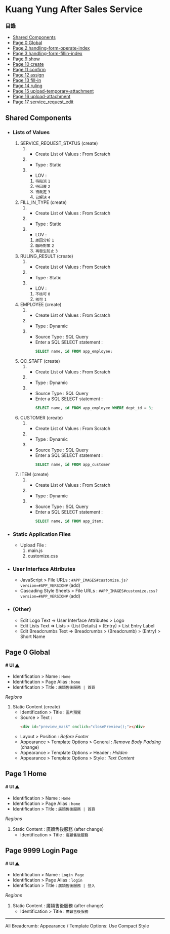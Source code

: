 # Kuang Yung After Sales Service <a id="top"/>

### **目錄**
 * [Shared Components](#shared-components)
 * [Page 0 Global](#page-0-global)
 * [Page 2 handling-form-operate-index][2]
 * [Page 3 handling-form-fillin-index][3]
 * [Page 9 show][9]
 * [Page 10 create][10]
 * [Page 11 confirm][11]
 * [Page 12 assign][12]
 * [Page 13 fill-in][13]
 * [Page 14 ruling][14]
 * [Page 15 upload-temporary-attachment][15]
 * [Page 16 upload-attachment][16]
 * [Page 17 service_request_edit][17]

[top]: #top     "Go Top"
[2]: ./Page2    "Go Page 2"
[3]: ./Page3    "Go Page 3"
[9]: ./Page9    "Go Page 9"
[10]: ./Page10  "Go Page 10"
[11]: ./Page11  "Go Page 11"
[12]: ./Page12  "Go Page 12"
[13]: ./Page13  "Go Page 13"
[14]: ./Page14  "Go Page 14"
[15]: ./Page15  "Go Page 15"
[16]: ./Page16  "Go Page 16"
[17]: ./Page17  "Go Page 17"

## Shared Components
* ### Lists of Values
  1. SERVICE_REQUEST_STATUS (create)
     1. * Create List of Values : From Scratch
     1. * Type : Static
     1. * LOV :
        1. `待指派` `1`
        1. `待回覆` `2`
        1. `待裁定` `3`
        1. `已解決` `4`
  1. FILL_IN_TYPE (create)
     1. * Create List of Values : From Scratch
     1. * Type : Static
     1. * LOV :
        1. `原因分析` `1`
        1. `臨時對策` `2`
        1. `再發生防止` `3`
  1. RULING_RESULT (create)
     1. * Create List of Values : From Scratch
     1. * Type : Static
     1. * LOV :
        1. `不核可` `0`
        1. `核可` `1`
  1. EMPLOYEE (create)
     1. * Create List of Values : From Scratch
     1. * Type : Dynamic
     1. * Source Type : SQL Query
        * Enter a SQL SELECT statement :
          ```sql
          SELECT name, id FROM app_employee;
          ```
  1. QC_STAFF (create)
     1. * Create List of Values : From Scratch
     1. * Type : Dynamic
     1. * Source Type : SQL Query
        * Enter a SQL SELECT statement :
          ```sql
          SELECT name, id FROM app_employee WHERE dept_id = 3;
          ```
  1. CUSTOMER (create)
     1. * Create List of Values : From Scratch
     1. * Type : Dynamic
     1. * Source Type : SQL Query
        * Enter a SQL SELECT statement :
          ```sql
          SELECT name, id FROM app_customer
          ```
  1. ITEM (create)
     1. * Create List of Values : From Scratch
     1. * Type : Dynamic
     1. * Source Type : SQL Query
        * Enter a SQL SELECT statement :
          ```sql
          SELECT name, id FROM app_item;
          ```
* ### Static Application Files
  * Upload File :
    1. main.js
    1. customize.css
* ### User Interface Attributes
  * JavaScript > File URLs : `#APP_IMAGES#customize.js?version=#APP_VERSION#` (add)
  * Cascading Style Sheets > File URLs : `#APP_IMAGES#customize.css?version=#APP_VERSION#` (add)
* ### (Other)
  * Edit Logo Text => User Interface Attributes > Logo
  * Edit Lists Text => Lists > (List Details) > (Entry) > List Entry Label
  * Edit Breadcrumbs Text => Breadcrumbs > (Breadcrumb) > (Entry) > Short Name

## Page 0 Global

#### **# UI** [▲][top]
* Identification > Name : `Home`
* Identification > Page Alias : `home`
* Identification > Title : `廣穎售後服務 | 首頁`

*Regions*
1. Static Content (create)
   * Identification > Title : `圖片預覽`
   * Source > Text :
     ```html
     <div id="preview_mask" onclick="closePreview();"></div>
     ```
   * Layout > Position : *Before Footer*
   * Appearance > Template Options > General : *Remove Body Padding* (change)
   * Appearance > Template Options > Header : *Hidden*
   * Appearance > Template Options > Style : *Text Content*

## Page 1 Home

#### **# UI** [▲][top]
* Identification > Name : `Home`
* Identification > Page Alias : `home`
* Identification > Title : `廣穎售後服務 | 首頁`

*Regions*
1. Static Content : 廣穎售後服務 (after change)
   * Identification > Title : `廣穎售後服務`

## Page 9999 Login Page

#### **# UI** [▲][top]
* Identification > Name : `Login Page`
* Identification > Page Alias : `login`
* Identification > Title : `廣穎售後服務 | 登入`

*Regions*
1. Static Content : 廣穎售後服務 (after change)
   * Identification > Title : `廣穎售後服務`

---
All Breadcrumb: Appearance / Template Options: Use Compact Style
